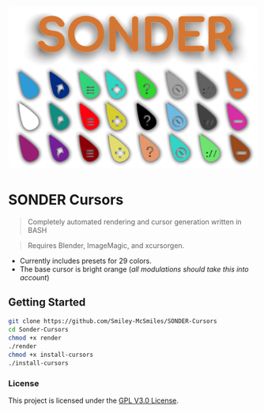 ![SONDER](.github/banner-cursors.png?raw=true "SONDER Banner")
=======
# SONDER Cursors
> Completely automated rendering and cursor generation written in BASH

> Requires Blender, ImageMagic, and xcursorgen.

- Currently includes presets for 29 colors.
- The base cursor is bright orange (_all modulations should take this into account_)

## Getting Started
```bash
git clone https://github.com/Smiley-McSmiles/SONDER-Cursors
cd Sonder-Cursors
chmod +x render
./render
chmod +x install-cursors
./install-cursors
```


### License

   This project is licensed under the [GPL V3.0 License](https://github.com/Smiley-McSmiles/SONDER-Cursors/blob/main/LICENSE).
